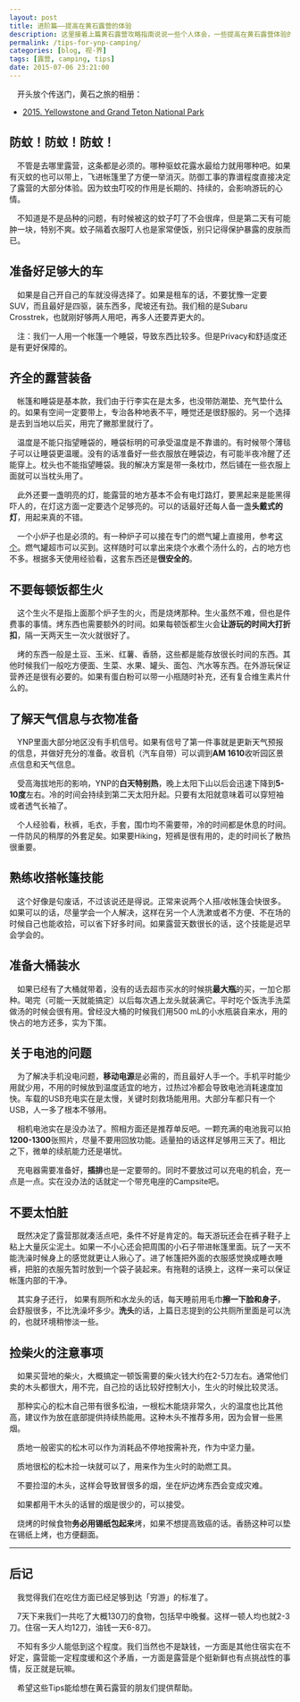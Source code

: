 ```yaml
---
layout: post
title: 进阶篇——提高在黄石露营的体验
description: 这里接着上篇黄石露营攻略指南说说一些个人体会，一些提高在黄石露营体验的Tips。一些条目针对其他露营也一样适用。
permalink: /tips-for-ynp-camping/
categories: [blog, 视·界]
tags: [露营, camping, tips]
date: 2015-07-06 23:21:00
--- 
```


　开头放个传送门，黄石之旅的相册：

- [2015. Yellowstone and Grand Teton National Park](/2015-yellowstone-grand-teton)

## 防蚊！防蚊！防蚊！

　不管是去哪里露营，这条都是必须的。哪种驱蚊花露水最给力就用哪种吧。如果有灭蚊的也可以带上，飞进帐篷里了方便一举消灭。防御工事的靠谱程度直接决定了露营的大部分体验。因为蚊虫叮咬的作用是长期的、持续的，会影响游玩的心情。

　不知道是不是品种的问题，有时候被这的蚊子叮了不会很痒，但是第二天有可能肿一块，特别不爽。蚊子隔着衣服叮人也是家常便饭，别只记得保护暴露的皮肤而已。

## 准备好足够大的车

　如果是自己开自己的车就没得选择了。如果是租车的话，不要犹豫一定要SUV，而且最好是四驱，装东西多，爬坡还有劲。我们租的是Subaru Crosstrek，也就刚好够两人用吧，再多人还要弄更大的。

　注：我们一人用一个帐篷一个睡袋，导致东西比较多。但是Privacy和舒适度还是有更好保障的。

## 齐全的露营装备

　帐篷和睡袋是基本款，我们由于行李实在是太多，也没带防潮垫、充气垫什么的。如果有空间一定要带上，专治各种地表不平，睡觉还是很舒服的。另一个选择是去到当地以后买，用完了撇那里就行了。

　温度是不能只指望睡袋的，睡袋标明的可承受温度是不靠谱的。有时候带个薄毯子可以让睡袋更温暖。没有的话准备好一些衣服放在睡袋边，有可能半夜冷醒了还能穿上。枕头也不能指望睡袋。我的解决方案是带一条枕巾，然后铺在一些衣服上面就可以当枕头用了。

　此外还要一盏明亮的灯，能露营的地方基本不会有电灯路灯，要黑起来是能黑得吓人的，在灯这方面一定要选个足够亮的。可以的话最好还每人备一盏**头戴式的灯**，用起来真的不错。

　一个小炉子也是必须的。有一种炉子可以接在专门的燃气罐上直接用，参考[这个](http://www.amazon.com/Coleman-Bottle-Top-Propane-Stove/dp/B0009PUR5E/ref=sr_1_4?s=outdoor-recreation&ie=UTF8&qid=1436160273&sr=1-4&keywords=camping+stove)。燃气罐超市可以买到。这样随时可以拿出来烧个水煮个汤什么的，占的地方也不多。根据多天使用经验看，这套东西还是**很安全的**。

## 不要每顿饭都生火

　这个生火不是指上面那个炉子生的火，而是烧烤那种。生火虽然不难，但也是件费事的事情。烤东西也需要额外的时间。如果每顿饭都生火会**让游玩的时间大打折扣**，隔一天两天生一次火就很好了。

　烤的东西一般是土豆、玉米、红薯、香肠，这些都是能存放很长时间的东西。其他时候我们一般吃方便面、生菜、水果、罐头、面包、汽水等东西。在外游玩保证营养还是很有必要的。如果有蛋白粉可以带一小瓶随时补充，还有复合维生素片什么的。

## 了解天气信息与衣物准备

　YNP里面大部分地区没有手机信号。如果有信号了第一件事就是更新天气预报的信息，并做好充分的准备。收音机（汽车自带）可以调到**AM 1610**收听园区景点信息和天气信息。

　受高海拔地形的影响，YNP的**白天特别热**，晚上太阳下山以后会迅速下降到**5-10度**左右。冷的时间会持续到第二天太阳升起。只要有太阳就意味着可以穿短袖或者透气长袖了。

　个人经验看，秋裤，毛衣，手套，围巾均不需要带，冷的时间都是休息的时间。一件防风的稍厚的外套足矣。如果要Hiking，短裤是很有用的，走的时间长了散热很重要。

## 熟练收搭帐篷技能

　这个好像是句废话，不过该说还是得说。正常来说两个人搭/收帐篷会快很多。如果可以的话，尽量学会一个人解决，这样在另一个人洗漱或者不方便、不在场的时候自己也能收拾，可以省下好多时间。如果露营天数很长的话，这个技能是迟早会学会的。

## 准备大桶装水

　如果已经有了大桶就带着，没有的话去超市买水的时候挑**最大瓶**的买，一加仑那种。喝完（可能一天就能搞定）以后每次遇上龙头就装满它。平时吃个饭洗手洗菜做汤的时候会很有用。曾经没大桶的时候我们用500 mL的小水瓶装自来水，用的快占的地方还多，实为下策。

## 关于电池的问题

　为了解决手机没电问题，**移动电源**是必需的，而且最好人手一个。手机平时能少用就少用，不用的时候放到温度适宜的地方，过热过冷都会导致电池消耗速度加快。车载的USB充电实在是太慢，关键时刻救场能用用。大部分车都只有一个USB，人一多了根本不够用。

　相机电池实在是没办法了。照相方面还是推荐单反吧。一颗充满的电池我可以拍**1200-1300**张照片，尽量不要用回放功能。适量拍的话这样足够用三天了。相比之下，微单的续航能力还是堪忧。

　充电器需要准备好，**插排**也是一定要带的。同时不要放过可以充电的机会，充一点是一点。实在没办法的话就定一个带充电座的Campsite吧。

## 不要太怕脏

　既然决定了露营那就凑活点吧，条件不好是肯定的。每天游玩还会在裤子鞋子上粘上大量灰尘泥土。如果一不小心还会把周围的小石子带进帐篷里面。玩了一天不能洗澡时候身上的感觉就更让人揪心了。进了帐篷把外面的衣服感觉换成睡衣睡裤，把脏的衣服先暂时放到一个袋子装起来。有拖鞋的话换上，这样一来可以保证帐篷内部的干净。

　其实身子还行， 如果有厕所和水龙头的话，每天睡前用毛巾**擦一下脸和身子**，会舒服很多，不比洗澡坏多少。**洗头**的话，上篇日志提到的公共厕所里面是可以洗的，也就环境稍惨淡一些。

## 捡柴火的注意事项

　如果买营地的柴火，大概搞定一顿饭需要的柴火钱大约在2-5刀左右。通常他们卖的木头都很大，用不完，自己捡的话比较好控制大小，生火的时候比较灵活。

　那种实心的松木自己带有很多松油，一根松木能烧非常久，火的温度也比其他高，建议作为放在底部提供持续热能用。这种木头不推荐多用，因为会冒一些黑烟。

　质地一般密实的松木可以作为消耗品不停地按需补充，作为中坚力量。

　质地很松的松木捡一块就可以了，用来作为生火时的助燃工具。

　不要捡湿的木头，这样会导致冒很多的烟，坐在炉边烤东西会变成灾难。

　如果都用干木头的话冒的烟是很少的，可以接受。

　烧烤的时候食物**务必用锡纸包起来**烤，如果不想提高致癌的话。香肠这种可以垫在锡纸上烤，也方便翻面。

------

## 后记

　我觉得我们在吃住方面已经足够到达「穷游」的标准了。

　7天下来我们一共吃了大概130刀的食物，包括早中晚餐。这样一顿人均也就2-3刀。住宿一天人均12刀，油钱一天6-8刀。

　不知有多少人能低到这个程度。我们当然也不是缺钱，一方面是其他住宿实在不好定，露营能一定程度缓和这个矛盾，一方面是露营是个挺新鲜也有点挑战性的事情，反正就是玩嘛。

　希望这些Tips能给想在黄石露营的朋友们提供帮助。